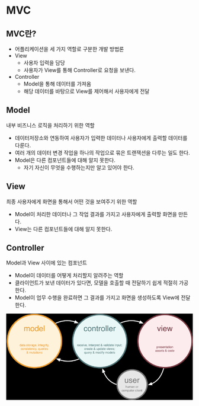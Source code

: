 # MVC

## MVC란?

- 어플리케이션을 세 가지 역할로 구분한 개발 방법론
- View
  - 사용자 입력을 담당
  - 사용자가 View를 통해 Controller로 요청을 보낸다.
- Controller
  - Model을 통해 데이터를 가져옴
  - 해당 데이터를 바탕으로 View를 제어해서 사용자에게 전달

## Model

내부 비즈니스 로직을 처리하기 위한 역할

- 데이터저장소와 연동하여 사용자가 입력한 데이터나 사용자에게 출력할 데이터를 다룬다.
- 여러 개의 데이터 변경 작업을 하나의 작업으로 묶은 트랜잭션을 다루는 일도 한다.
- Model은 다른 컴포넌트들에 대해 알지 못한다.
  - 자기 자신이 무엇을 수행하는지만 알고 있어야 한다.

## View

최종 사용자에게 화면을 통해서 어떤 것을 보여주기 위한 역할

- Model이 처리한 데이터나 그 작업 결과를 가지고 사용자에게 출력할 화면을 만든다.
- View는 다른 컴포넌트들에 대해 알지 못한다.

## Controller

Model과 View 사이에 있는 컴포넌트

- Model이 데이터를 어떻게 처리할지 알려주는 역할
- 클라이언트가 보낸 데이터가 있다면, 모델을 호출할 때 전달하기 쉽게 적절히 가공한다.
- Model이 업무 수행을 완료하면 그 결과를 가지고 화면을 생성하도록 View에 전달한다.

![](img/2022-11-17-15-33-19.png)
